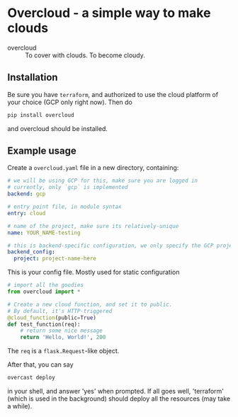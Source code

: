 # Overcloud - a simple way to make clouds

<dl>
<dt>overcloud</dt>
<dd>To cover with clouds. To become cloudy.</dd>
</dl>

## Installation

Be sure you have `terraform`, and authorized to use the cloud platform of your choice (GCP only right now). Then do
```bash
pip install overcloud
```
and overcloud should be installed.

## Example usage

Create a `overcloud.yaml` file in a new directory, containing:

```yaml
# we will be using GCP for this, make sure you are logged in
# currently, only `gcp` is implemented
backend: gcp

# entry point file, in module syntax
entry: cloud

# name of the project, make sure its relatively-unique
name: YOUR_NAME-testing

# this is backend-specific configuration, we only specify the GCP project
backend_config:
  project: project-name-here
```

This is your config file. Mostly used for static configuration

```py
# import all the goodies
from overcloud import *

# Create a new cloud function, and set it to public.
# By default, it's HTTP-triggered
@cloud_function(public=True)
def test_function(req):
    # return some nice message
    return 'Hello, World!', 200
```

The `req` is a `flask.Request`-like object.

After that, you can say
```sh
overcast deploy
```
in your shell, and answer 'yes' when prompted. If all goes well, 'terraform' (which is used in the background) should deploy all the resources (may take a while).